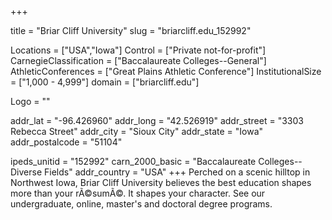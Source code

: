 
+++

title = "Briar Cliff University"
slug = "briarcliff.edu_152992"

Locations = ["USA","Iowa"]
Control = ["Private not-for-profit"]
CarnegieClassification = ["Baccalaureate Colleges--General"]
AthleticConferences = ["Great Plains Athletic Conference"]
InstitutionalSize = ["1,000 - 4,999"]
domain = ["briarcliff.edu"]

Logo = ""

addr_lat = "-96.426960"
addr_long = "42.526919"
addr_street = "3303 Rebecca Street"
addr_city = "Sioux City"
addr_state = "Iowa"
addr_postalcode = "51104"

ipeds_unitid = "152992"
carn_2000_basic = "Baccalaureate Colleges--Diverse Fields"
addr_country = "USA"
+++
    Perched on a scenic hilltop in Northwest Iowa, Briar Cliff University believes the best education shapes more than your rÃ©sumÃ©. It shapes your character. See our undergraduate, online, master&#39;s and doctoral degree programs.
